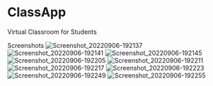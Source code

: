 # ClassApp
Virtual Classroom for Students

Screenshots
![Screenshot_20220906-192137](https://user-images.githubusercontent.com/84080570/188721821-95770c5a-77ce-4346-b507-7609c981b97a.png)
![Screenshot_20220906-192141](https://user-images.githubusercontent.com/84080570/188721827-f1ccaa9f-fe53-4baf-aa3e-ceb4d8f0daef.png)
![Screenshot_20220906-192145](https://user-images.githubusercontent.com/84080570/188721835-0b37b86b-869a-4600-a7d9-a40ecbe9f27d.png)
![Screenshot_20220906-192205](https://user-images.githubusercontent.com/84080570/188721840-06fb063f-2e8e-4a59-bc4d-261a0951eba9.png)
![Screenshot_20220906-192211](https://user-images.githubusercontent.com/84080570/188721843-08f6e05a-1055-4e15-9803-d27e3707e86a.png)
![Screenshot_20220906-192217](https://user-images.githubusercontent.com/84080570/188721854-cfe76b4a-b257-4007-abbc-e38ffcc648a9.png)
![Screenshot_20220906-192223](https://user-images.githubusercontent.com/84080570/188721867-19cc7dc8-00df-42c0-87bd-caa69a225070.png)
![Screenshot_20220906-192249](https://user-images.githubusercontent.com/84080570/188721874-faad5619-f6d3-4ab4-9194-5e8435318866.png)
![Screenshot_20220906-192255](https://user-images.githubusercontent.com/84080570/188721879-2b77e09e-fcfe-4711-b7c2-bcf4f1b5165c.png)
